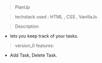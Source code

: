 >PlanUp

>techstack used : HTML , CSS  , VanillaJs

>Description
- lets you keep track of your tasks.

>version_0
>features:
- Add Task, Delete Task.